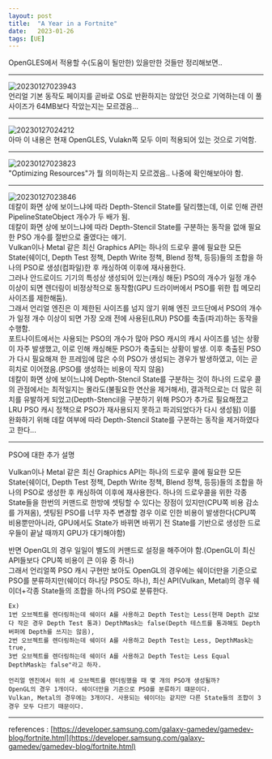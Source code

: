 ```yaml
---
layout: post
title:  "A Year in a Fortnite"
date:   2023-01-26
tags: [UE]
---
```

               
OpenGLES에서 적용할 수(도움이 될만한) 있을만한 것들만 정리해보면..              
                     
----------------------------------------------                     
                              
![20230127023943](https://user-images.githubusercontent.com/33873804/214918655-784eea93-a25f-4af8-b5fc-670b433e7a12.png)          
언리얼 기본 동작도 페이지를 곧바로 OS로 반환하지는 않았던 것으로 기억하는데 이 풀 사이즈가 64MB보다 작았는지는 모르겠음...           
                     
----------------------------------------------                     
                              
![20230127024212](https://user-images.githubusercontent.com/33873804/214918661-51a1d62b-1e8a-4335-9e93-76ff93e6035f.png)          
아마 이 내용은 현재 OpenGLES, Vulakn쪽 모두 이미 적용되어 있는 것으로 기억함.            
                     
----------------------------------------------                     
                              
![20230127023823](https://user-images.githubusercontent.com/33873804/214918668-3c0e12bb-00a0-4344-b357-52e81d4acbd2.png)             
"Optimizing Resources"가 뭘 의미하는지 모르겠음.. 나중에 확인해보아야 함.         
                     
----------------------------------------------                     
                              
![20230127023846](https://user-images.githubusercontent.com/33873804/214918672-15c24fce-d020-40e4-9d47-3fe2799715cb.png)        
데칼이 화면 상에 보이느냐에 따라 Depth-Stencil State를 달리했는데, 이로 인해 관련 PipelineStateObject 개수가 두 배가 됨.              
데칼이 화면 상에 보이느냐에 따라 Depth-Stencil State를 구분하는 동작을 없애 필요한 PSO 개수를 절반으로 줄였다는 얘기.              
Vulkan이나 Metal 같은 최신 Graphics API는 하나의 드로우 콜에 필요한 모든 State(쉐이더, Depth Test 정책, Depth Write 정책, Blend 정책, 등등)들의 조합을 하나의 PSO로 생성(컴파일)한 후 캐싱하여 이후에 재사용한다.                          
그러나 안드로이드 기기의 특성상 생성되어 있는(캐싱 해둔) PSO의 개수가 일정 개수 이상이 되면 렌더링이 비정상적으로 동작함(GPU 드라이버에서 PSO를 위한 힙 메모리 사이즈를 제한해둠).           
그래서 언리얼 엔진은 이 제한된 사이즈를 넘지 않기 위해 엔진 코드단에서 PSO의 개수가 일정 개수 이상이 되면 가장 오래 전에 사용된(LRU) PSO를 축출(파괴)하는 동작을 수행함.         
포트나이트에서는 사용되는 PSO의 개수가 많아 PSO 캐시의 캐시 사이즈를 넘는 상황이 자주 발생했고, 이로 인해 캐싱해둔 PSO가 축출되는 상황이 발생. 이후 축출된 PSO가 다시 필요해져 한 프레임에 많은 수의 PSO가 생성되는 경우가 발생하였고, 이는 곧 히치로 이어졌음.(PSO를 생성하는 비용이 작지 않음)                                                              
데칼이 화면 상에 보이느냐에 Depth-Stencil State를 구분하는 것이 하나의 드로우 콜의 관점에서는 최적일지는 몰라도(불필요한 연산을 제거해서), 결과적으로는 더 많은 히치를 유발하게 되었고(Depth-Stencil을 구분하기 위해 PSO가 추가로 필요해졌고 LRU PSO 캐시 정책으로 PSO가 재사용되지 못하고 파괴되었다가 다시 생성됨) 이를 완화하기 위해 데칼 여부에 따라 Depth-Stencil State를 구분하는 동작을 제거하였다고 한다...                      
       
--------------------- 

PSO에 대한 추가 설명         
                  
Vulkan이나 Metal 같은 최신 Graphics API는 하나의 드로우 콜에 필요한 모든 State(쉐이더, Depth Test 정책, Depth Write 정책, Blend 정책, 등등)들의 조합을 하나의 PSO로 생성한 후 캐싱하여 이후에 재사용한다. 하나의 드로우콜을 위한 각종 State들을 한번의 커맨드로 한방에 셋팅할 수 있다는 장점이 있지만(CPU쪽 비용 감소를 가져옴), 셋팅된 PSO를 너무 자주 변경할 경우 이로 인한 비용이 발생한다(CPU쪽 비용뿐만아니라, GPU에서도 State가 바뀌면 바뀌기 전 State를 기반으로 생성한 드로우들이 끝날 때까지 GPU가 대기해야함)         
 
반면 OpenGL의 경우 일일이 별도의 커맨드로 설정을 해주어야 함.(OpenGL이 최신 API들보다 CPU쪽 비용이 큰 이유 중 하나)                
그래서 언리얼쪽 PSO 캐시 구현만 보아도 OpenGL의 경우에는 쉐이더만을 기준으로 PSO를 분류하지만(쉐이더 하나당 PSO도 하나), 최신 API(Vulkan, Metal)의 경우 쉐이더+각종 State들의 조합을 하나의 PSO로 분류한다.      
```
Ex)                   
1번 오브젝트를 렌더링하는데 쉐이더 A를 사용하고 Depth Test는 Less(현재 Depth 값보다 작은 경우 Depth Test 통과) DepthMask는 false(Depth 테스트를 통과해도 Depth 버퍼에 Depth를 쓰지는 않음),              
2번 오브젝트를 렌더링하는데 쉐이더 A를 사용하고 Depth Test는 Less, DepthMask는 true,                         
3번 오브젝트를 렌더링하는데 쉐이더 A를 사용하고 Depth Test는 Less Equal DepthMask는 false"라고 하자.              
               
언리얼 엔진에서 위의 세 오브젝트를 렌더링했을 때 몇 개의 PSO개 생성될까?             
OpenGL의 경우 1개이다. 쉐이더만을 기준으로 PSO를 분류하기 떄문이다.        
Vulkan, Metal의 경우에는 3개이다. 사용되는 쉐이더는 같지만 다른 State들의 조합이 3경우 모두 다르기 때문이다.         
```
                     
----------------------------------------------                     
                              
references : [https://developer.samsung.com/galaxy-gamedev/gamedev-blog/fortnite.html](https://developer.samsung.com/galaxy-gamedev/gamedev-blog/fortnite.html)
